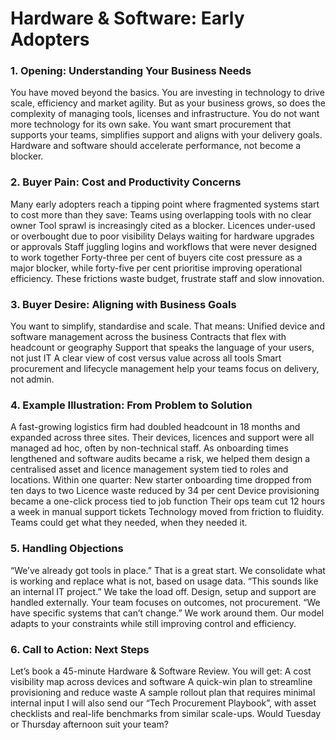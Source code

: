 # Hardware & Software: Early Adopters
### 1. Opening: Understanding Your Business Needs
You have moved beyond the basics. You are investing in technology to drive scale, efficiency and market agility. But as your business grows, so does the complexity of managing tools, licenses and infrastructure. You do not want more technology for its own sake. You want smart procurement that supports your teams, simplifies support and aligns with your delivery goals. Hardware and software should accelerate performance, not become a blocker.
### 2. Buyer Pain: Cost and Productivity Concerns
Many early adopters reach a tipping point where fragmented systems start to cost more than they save:
Teams using overlapping tools with no clear owner Tool sprawl is increasingly cited as a blocker.
Licences under-used or overbought due to poor visibility
Delays waiting for hardware upgrades or approvals
Staff juggling logins and workflows that were never designed to work together
Forty-three per cent of buyers cite cost pressure as a major blocker, while forty-five per cent prioritise improving operational efficiency. These frictions waste budget, frustrate staff and slow innovation.
### 3. Buyer Desire: Aligning with Business Goals
You want to simplify, standardise and scale. That means:
Unified device and software management across the business
Contracts that flex with headcount or geography
Support that speaks the language of your users, not just IT
A clear view of cost versus value across all tools
Smart procurement and lifecycle management help your teams focus on delivery, not admin.
### 4. Example Illustration: From Problem to Solution
A fast-growing logistics firm had doubled headcount in 18 months and expanded across three sites. Their devices, licences and support were all managed ad hoc, often by non-technical staff. As onboarding times lengthened and software audits became a risk, we helped them design a centralised asset and licence management system tied to roles and locations.
Within one quarter:
New starter onboarding time dropped from ten days to two
Licence waste reduced by 34 per cent
Device provisioning became a one-click process tied to job function
Their ops team cut 12 hours a week in manual support tickets
Technology moved from friction to fluidity. Teams could get what they needed, when they needed it.
### 5. Handling Objections
“We’ve already got tools in place.”
That is a great start. We consolidate what is working and replace what is not, based on usage data.
“This sounds like an internal IT project.”
We take the load off. Design, setup and support are handled externally. Your team focuses on outcomes, not procurement.
“We have specific systems that can’t change.”
We work around them. Our model adapts to your constraints while still improving control and efficiency.
### 6. Call to Action: Next Steps
Let’s book a 45-minute Hardware & Software Review. You will get:
A cost visibility map across devices and software
A quick-win plan to streamline provisioning and reduce waste
A sample rollout plan that requires minimal internal input
I will also send our “Tech Procurement Playbook”, with asset checklists and real-life benchmarks from similar scale-ups. Would Tuesday or Thursday afternoon suit your team?
